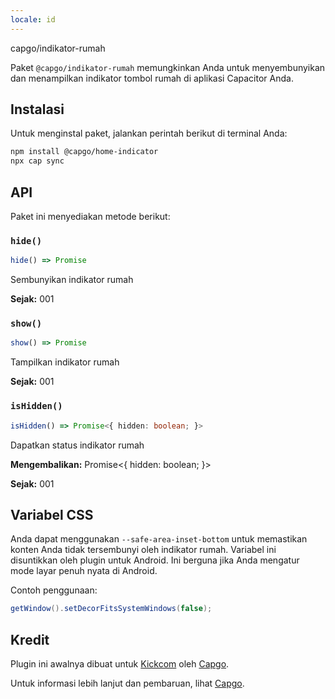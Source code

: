 ```yaml
---
locale: id
---
```


capgo/indikator-rumah

Paket `@capgo/indikator-rumah` memungkinkan Anda untuk menyembunyikan dan menampilkan indikator tombol rumah di aplikasi Capacitor Anda.

## Instalasi

Untuk menginstal paket, jalankan perintah berikut di terminal Anda:

```bash
npm install @capgo/home-indicator
npx cap sync
```

## API

Paket ini menyediakan metode berikut:

### `hide()`

```typescript
hide() => Promise
```

Sembunyikan indikator rumah

**Sejak:** 001

### `show()`

```typescript
show() => Promise
```

Tampilkan indikator rumah

**Sejak:** 001

### `isHidden()`

```typescript
isHidden() => Promise<{ hidden: boolean; }>
```

Dapatkan status indikator rumah

**Mengembalikan:** Promise<{ hidden: boolean; }>

**Sejak:** 001

## Variabel CSS

Anda dapat menggunakan `--safe-area-inset-bottom` untuk memastikan konten Anda tidak tersembunyi oleh indikator rumah. Variabel ini disuntikkan oleh plugin untuk Android. Ini berguna jika Anda mengatur mode layar penuh nyata di Android.

Contoh penggunaan:

```java
getWindow().setDecorFitsSystemWindows(false);
```

## Kredit

Plugin ini awalnya dibuat untuk [Kickcom](https://kickcom/) oleh [Capgo](https://capgoapp/).

Untuk informasi lebih lanjut dan pembaruan, lihat [Capgo](https://capgoapp/).